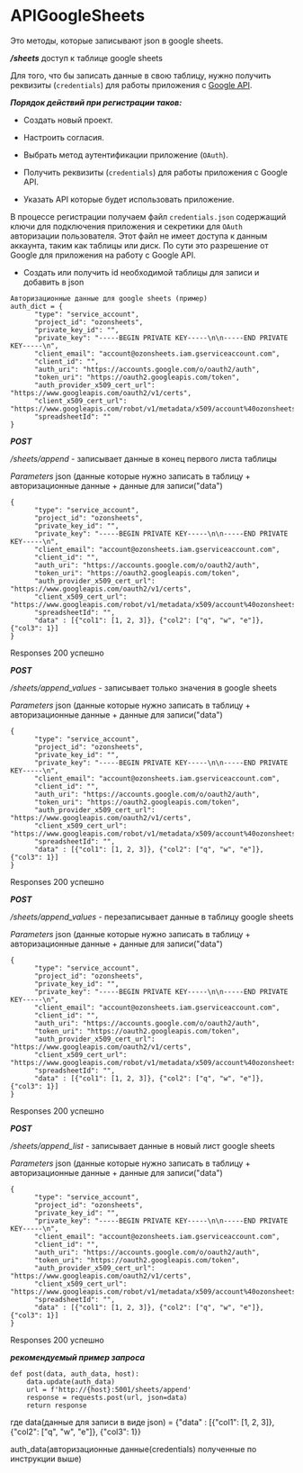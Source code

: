 # APIGoogleSheets

Это методы, которые записывают json в google sheets.

***/sheets*** доступ к таблице google sheets

Для того, что бы записать данные в свою таблицу, нужно получить реквизиты (`credentials`) для работы приложения с [Google API](https://console.cloud.google.com/).

***Порядок действий при регистрации таков:***

- Создать новый проект.

- Настроить согласия.

- Выбрать метод аутентификации приложение (`OAuth`).

- Получить реквизиты (`credentials`) для работы приложения с Google API.

- Указать API которые будет использовать приложение.

В процессе регистрации получаем файл `credentials.json` содержащий ключи для подключения приложения и секретики для `OAuth` авторизации пользователя. Этот файл не имеет доступа к данным аккаунта, таким как таблицы или диск. По сути это разрешение от Google для приложения на работу с Google API.

-  Cоздать или получить id необходимой таблицы для записи и добавить в json
```
Авторизационные данные для google sheets (пример)
auth_dict = {
      "type": "service_account",
      "project_id": "ozonsheets",
      "private_key_id": "",
      "private_key": "-----BEGIN PRIVATE KEY-----\n\n-----END PRIVATE KEY-----\n",
      "client_email": "account@ozonsheets.iam.gserviceaccount.com",
      "client_id": "",
      "auth_uri": "https://accounts.google.com/o/oauth2/auth",
      "token_uri": "https://oauth2.googleapis.com/token",
      "auth_provider_x509_cert_url": "https://www.googleapis.com/oauth2/v1/certs",
      "client_x509_cert_url": "https://www.googleapis.com/robot/v1/metadata/x509/account%40ozonsheets.iam.gserviceaccount.com",
      "spreadsheetId": ""
} 
```
___POST___

_/sheets/append_ - записывает данные в конец первого листа таблицы

*Parameters*
 json (данные которые нужно записать в таблицу + авторизационные данные + данные для записи("data")
```
{
      "type": "service_account",
      "project_id": "ozonsheets",
      "private_key_id": "",
      "private_key": "-----BEGIN PRIVATE KEY-----\n\n-----END PRIVATE KEY-----\n",
      "client_email": "account@ozonsheets.iam.gserviceaccount.com",
      "client_id": "",
      "auth_uri": "https://accounts.google.com/o/oauth2/auth",
      "token_uri": "https://oauth2.googleapis.com/token",
      "auth_provider_x509_cert_url": "https://www.googleapis.com/oauth2/v1/certs",
      "client_x509_cert_url": "https://www.googleapis.com/robot/v1/metadata/x509/account%40ozonsheets.iam.gserviceaccount.com",
      "spreadsheetId": "",
      "data" : [{"col1": [1, 2, 3]}, {"col2": ["q", "w", "e"]}, {"col3": 1}]
} 
``` 
Responses 200 успешно



___POST___  

_/sheets/append_values_   - записывает только значения в google sheets          
 
*Parameters*
 json (данные которые нужно записать в таблицу + авторизационные данные + данные для записи("data")
```
{
      "type": "service_account",
      "project_id": "ozonsheets",
      "private_key_id": "",
      "private_key": "-----BEGIN PRIVATE KEY-----\n\n-----END PRIVATE KEY-----\n",
      "client_email": "account@ozonsheets.iam.gserviceaccount.com",
      "client_id": "",
      "auth_uri": "https://accounts.google.com/o/oauth2/auth",
      "token_uri": "https://oauth2.googleapis.com/token",
      "auth_provider_x509_cert_url": "https://www.googleapis.com/oauth2/v1/certs",
      "client_x509_cert_url": "https://www.googleapis.com/robot/v1/metadata/x509/account%40ozonsheets.iam.gserviceaccount.com",
      "spreadsheetId": "",
      "data" : [{"col1": [1, 2, 3]}, {"col2": ["q", "w", "e"]}, {"col3": 1}]
} 
``` 
Responses 200 успешно

___POST___    

_/sheets/append_values_   - перезаписывает данные в таблицу google sheets          
 
*Parameters*
 json (данные которые нужно записать в таблицу + авторизационные данные + данные для записи("data")
```
{
      "type": "service_account",
      "project_id": "ozonsheets",
      "private_key_id": "",
      "private_key": "-----BEGIN PRIVATE KEY-----\n\n-----END PRIVATE KEY-----\n",
      "client_email": "account@ozonsheets.iam.gserviceaccount.com",
      "client_id": "",
      "auth_uri": "https://accounts.google.com/o/oauth2/auth",
      "token_uri": "https://oauth2.googleapis.com/token",
      "auth_provider_x509_cert_url": "https://www.googleapis.com/oauth2/v1/certs",
      "client_x509_cert_url": "https://www.googleapis.com/robot/v1/metadata/x509/account%40ozonsheets.iam.gserviceaccount.com",
      "spreadsheetId": "",
      "data" : [{"col1": [1, 2, 3]}, {"col2": ["q", "w", "e"]}, {"col3": 1}]
} 
``` 
Responses 200 успешно


___POST___   

_/sheets/append_list_   - записывает данные в новый лист google sheets         
 
*Parameters*
 json (данные которые нужно записать в таблицу + авторизационные данные + данные для записи("data")
```
{
      "type": "service_account",
      "project_id": "ozonsheets",
      "private_key_id": "",
      "private_key": "-----BEGIN PRIVATE KEY-----\n\n-----END PRIVATE KEY-----\n",
      "client_email": "account@ozonsheets.iam.gserviceaccount.com",
      "client_id": "",
      "auth_uri": "https://accounts.google.com/o/oauth2/auth",
      "token_uri": "https://oauth2.googleapis.com/token",
      "auth_provider_x509_cert_url": "https://www.googleapis.com/oauth2/v1/certs",
      "client_x509_cert_url": "https://www.googleapis.com/robot/v1/metadata/x509/account%40ozonsheets.iam.gserviceaccount.com",
      "spreadsheetId": "",
      "data" : [{"col1": [1, 2, 3]}, {"col2": ["q", "w", "e"]}, {"col3": 1}]
} 
``` 
Responses 200 успешно

___рекомендуемый пример запроса___

```
def post(data, auth_data, host):
    data.update(auth_data)
    url = f'http://{host}:5001/sheets/append'
    response = requests.post(url, json=data)
    return response
```
где data(данные для записи в виде json) = {"data" : [{"col1": [1, 2, 3]}, {"col2": ["q", "w", "e"]}, {"col3": 1}}

auth_data(авторизационные данные(credentials) полученные по инструкции выше)